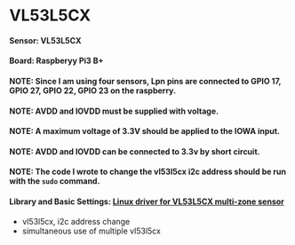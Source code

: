# VL53L5CX 

#### Sensor: VL53L5CX
#### Board: Raspberyy Pi3 B+

#### NOTE: Since I am using four sensors, Lpn pins are connected to GPIO 17, GPIO 27, GPIO 22, GPIO 23 on the raspberry.
#### NOTE: AVDD and IOVDD must be supplied with voltage.
#### **NOTE: A maximum voltage of 3.3V should be applied to the IOWA input.**
#### NOTE: AVDD and IOVDD can be connected to 3.3v by short circuit.
#### NOTE: The code I wrote to change the vl53l5cx i2c address should be run with the `sudo` command.


#### Library and Basic Settings: [Linux driver for VL53L5CX multi-zone sensor ](https://www.st.com/en/embedded-software/stsw-img025.html) 

* vl53l5cx, i2c address change
* simultaneous use of multiple vl53l5cx





